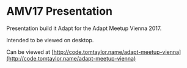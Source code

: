 # AMV17 Presentation

Presentation build it Adapt for the Adapt Meetup Vienna 2017.

Intended to be viewed on desktop.

Can be viewed at [http://code.tomtaylor.name/adapt-meetup-vienna](http://code.tomtaylor.name/adapt-meetup-vienna)
